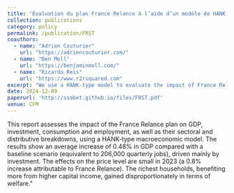 ```yaml
---
title: "Évaluation du plan France Relance à l’aide d’un modèle de HANK *[Evaluation of the France Relance programme using a HANK model]*"
collection: publications
category: policy
permalink: /publication/FRST
coauthors:
  - name: "Adrien Couturier"
    url: "https://adriencouturier.com/"
  - name: "Ben Moll"
    url: "https://benjaminmoll.com/"
  - name: "Ricardo Reis"
    url: "https://www.r2rsquared.com"
excerpt: "We use a HANK-type model to evaluate the impact of France Relance fiscal stimulus, run in the aftermath of the pandemic, on the French economy, both in terms of the aggregate variables and the gain distribution across households."
date: 2024-12-09
paperurl: 'http://ssabet.github.io/files/FRST.pdf'
venue: CFM
---
```

This report assesses the impact of the France Relance plan on GDP, investment, consumption and employment, as well as their sectoral and distributive breakdowns, using a HANK‑type macroeconomic model. The results show an average increase of 0.48% in GDP compared with a baseline scenario (equivalent to 206,000 quarterly jobs), driven mainly by investment. The effects on the price level are small in 2023 (a 0.8% increase attributable to France Relance). The richest households, benefiting more from higher capital income, gained disproportionately in terms of welfare."
